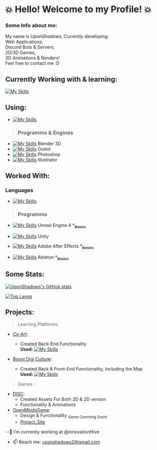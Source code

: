 # :collision: Hello! Welcome to my Profile! :collision:

### Some Info about me:
My name is *UponShadows*, Currently developing:<br> Web Applications,<br> Discord Bots & Servers,<br> 2D/3D Games,<br> 3D Animations & Renders!<br>
Feel free to contact me :D

## Currently Working with & learning:
 [![My Skills](https://skillicons.dev/icons?i=py,django,redis,fastapi,solidity,js,jquery,html,css,scss,mysql,nginx,bootstrap,tailwind,godot,git,github,gitlab,discord)](https://skillicons.dev)

## Using: 
+ [![My Skills](https://skillicons.dev/icons?i=vscode)](https://skillicons.dev)


> ### Programms & Engines
+ [![My Skills](https://skillicons.dev/icons?i=blender)](https://skillicons.dev) Blender 3D
+ [![My Skills](https://skillicons.dev/icons?i=godot)](https://skillicons.dev) Godot
+ [![My Skills](https://skillicons.dev/icons?i=ps)](https://skillicons.dev) Photoshop
+ [![My Skills](https://skillicons.dev/icons?i=ai)](https://skillicons.dev) Illustrator

## Worked With:

### Languages
+ [![My Skills](https://skillicons.dev/icons?i=cs,c,solidity)](https://skillicons.dev)

> ### Programms
+ [![My Skills](https://skillicons.dev/icons?i=unreal)](https://skillicons.dev) Unreal Engine 4 *<sub>~~Basics~~</sub> 
+ [![My Skills](https://skillicons.dev/icons?i=unity)](https://skillicons.dev) Unity
+ [![My Skills](https://skillicons.dev/icons?i=ae)](https://skillicons.dev) Adobe After Effects *<sub>~~Basics~~</sub> 

+ [![My Skills](https://skillicons.dev/icons?i=ableton)](https://skillicons.dev) Ableton *<sub>~~Basics~~</sub> 


## Some Stats: 
[![UponShadows's GitHub stats](https://github-readme-stats.vercel.app/api?username=UponShadows&hide=stars&count_private=true&theme=radical&border_color=b949e6&text_color=5adba3)](https://github.com/anuraghazra/github-readme-stats)

[![Top Langs](https://github-readme-stats.vercel.app/api/top-langs/?username=UponShadows&layout=compact&count_private=true&border_color=b949e6&theme=radical&card_width=400&text_color=5adba3)](https://github.com/UponShadows)

## Projects:

> Learning Platforms:
+ [Co-Art](https://co-art-hub.eu/):
    + Created Back-End Functionality <br>
     **Used:** [![My Skills](https://skillicons.dev/icons?i=django,js,scss,bootstrap)](https://skillicons.dev) 

+ [Boost Digi Culture](https://boostdigiculture-learning.eu/):
    + Created Back & Front-End Functionality, Including the Map <br>
     **Used:** [![My Skills](https://skillicons.dev/icons?i=django,js,scss,bootstrap)](https://skillicons.dev) 

> Games : 
+ [DISC](https://disc-game.eu):
    + Created Assets For Both 3D & 2D version
    + Functionality & Animations
+ [OpenMindsGame](https://#): 
    - Design & Functionality <sub>Game Comming Soon!</sub>
    - [Project_Site](https://openminds-project.eu/)

<!--
**UponShadows/UponShadows** is a ✨ _special_ ✨ repository because its `README.md` (this file) appears on your GitHub profile.

Here are some ideas to get you started:

-->

--🔭 I’m currently working at @innovationHive
- 📫 Reach me: uponshadows2@gmail.com
<!--
- 🌱 I’m currently learning ...
- 👯 I’m looking to collaborate on ...
- 🤔 I’m looking for help with ...
- 💬 Ask me about ...
- 😄 Pronouns: ...
- ⚡ Fun fact: ...
-->
